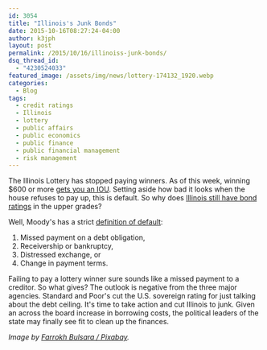 ```yaml
---
id: 3054
title: "Illinois's Junk Bonds"
date: 2015-10-16T08:27:24-04:00
author: k3jph
layout: post
permalink: /2015/10/16/illinoiss-junk-bonds/
dsq_thread_id:
  - "4230524033"
featured_image: /assets/img/news/lottery-174132_1920.webp
categories:
  - Blog
tags:
  - credit ratings
  - Illinois
  - lottery
  - public affairs
  - public economics
  - public finance
  - public financial management
  - risk management
---
```

The Illinois Lottery has stopped paying winners.  As of this week, winning $600 or more [gets you an IOU](https://reason.com/blog/2015/10/15/illinois-lottery-now-paying-ious-on-wins).  Setting aside how bad it looks when the house refuses to pay up, this is default.  So why does [Illinois still have bond ratings](http://ledger.illinoiscomptroller.com/index.cfm/find-illinois-financial-standing/bond-ratings1/) in the upper grades?

Well, Moody's has a strict [definition of default](https://www.moodys.com/sites/products/AboutMoodysRatingsAttachments/MoodysRatingsSymbolsand%20Definitions.pdf):

1. Missed payment on a debt obligation,
2. Receivership or bankruptcy,
3. Distressed exchange, or
4. Change in payment terms.

Failing to pay a lottery winner sure sounds like a missed payment to a creditor.  So what gives?  The outlook is negative from the three major agencies.  Standard and Poor's cut the U.S. sovereign rating for just talking about the debt ceiling.  It's time to take action and cut Illinois to junk.  Given an across the board increase in borrowing costs, the political leaders of the state may finally see fit to clean up the finances.

_Image by [Farrokh Bulsara / Pixabay](https://pixabay.com/p-174132/?no_redirect)._
